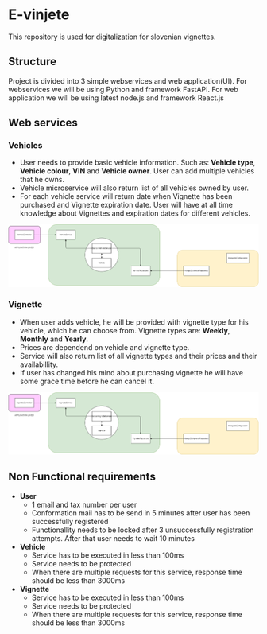 # E-vinjete
This repository is used for digitalization for slovenian vignettes.

## Structure
Project is divided into 3 simple webservices and web application(UI). For webservices we will be using Python and framework FastAPI. For web application we will be using latest node.js and framework React.js
## Web services


### Vehicles
* User needs to provide basic vehicle information. Such as: **Vehicle type**, **Vehicle colour**, **VIN** and **Vehicle owner**. User can add multiple vehicles that he owns.
* Vehicle microservice will also return list of all vehicles owned by user.
* For each vehicle service will return date when Vignette has been purchased and Vignette expiration date. User will have at all time knowledge about Vignettes and expiration dates for different vehicles.

![Vehicle Diagram](https://github.com/fkrenUniversity/E-vinjete/blob/main/diagrams/Vehicle.png?raw=true)

### Vignette
* When user adds vehicle, he will be provided with vignette type for his vehicle, which he can choose from. Vignette types are: **Weekly**, **Monthly** and **Yearly**.
* Prices are dependend on vehicle and vignette type.
* Service will also return list of all vignette types and their prices and their availabillity.
* If user has changed his mind about purchasing vignette he will have some grace time before he can cancel it.

![Vignette Diagram](https://github.com/fkrenUniversity/E-vinjete/blob/main/diagrams/Vignette.png?raw=true)

## Non Functional requirements
* **User**
    * 1 email and tax number per user
    * Conformation mail has to be send in 5 minutes after user has been successfully registered
    * Functionallity needs to be locked after 3 unsuccessfully registration attempts. After that user needs to wait 10 minutes
* **Vehicle**
    * Service has to be executed in less than 100ms
    * Service needs to be protected
    * When there are multiple requests for this service, response time should be less than 3000ms
* **Vignette**
    * Service has to be executed in less than 100ms
    * Service needs to be protected
    * When there are multiple requests for this service, response time should be less than 3000ms  
